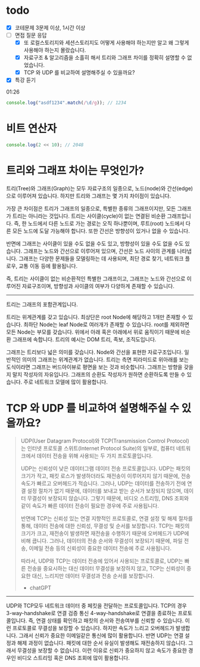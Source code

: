 # todo

- [x] 코테문제 3문제 이상, 1시간 이상
- [ ] 면접 질문 응답
  - [x] 또 로컬스토리지와 세션스토리지도 어떻게 사용해야 하는지만 알고 왜 그렇게 사용해야 하는지 몰랐습니다.
  - [x] 자료구조 & 알고리즘을 소흘히 해서 트리와 그래프 차이를 정확히 설명할 수 없었습니다.
  - [x] TCP 와 UDP 를 비교하여 설명해주실 수 있을까요?
- [x] 특강 듣기

01:26

```js
console.log("asdf1234".match(/\d/g)); // 1234
```

# 비트 연산자

```js
console.log(2 << 10); // 2048
```

# 트리와 그래프 차이는 무엇인가?

트리(Tree)와 그래프(Graph)는 모두 자료구조의 일종으로, 노드(node)와 간선(edge)으로 이루어져 있습니다. 하지만 트리와 그래프는 몇 가지 차이점이 있습니다.

가장 큰 차이점은 트리가 그래프의 일종으로, 특별한 종류의 그래프이지만, 모든 그래프가 트리는 아니라는 것입니다. 트리는 사이클(cycle)이 없는 연결된 비순환 그래프입니다. 즉, 한 노드에서 다른 노드로 가는 경로는 오직 하나뿐이며, 루트(root) 노드에서 다른 모든 노드에 도달 가능해야 합니다. 또한 간선은 방향성이 있거나 없을 수 있습니다.

반면에 그래프는 사이클이 있을 수도 없을 수도 있고, 방향성이 있을 수도 없을 수도 있습니다. 그래프는 노드와 간선으로 이루어져 있으며, 간선은 노드 사이의 관계를 나타냅니다. 그래프는 다양한 문제들을 모델링하는 데 사용되며, 최단 경로 찾기, 네트워크 플로우, 교통 이동 등에 활용됩니다.

즉, 트리는 사이클이 없는 비순환적인 특별한 그래프이고, 그래프는 노드와 간선으로 이루어진 자료구조이며, 방향성과 사이클의 여부가 다양하게 존재할 수 있습니다.

---

트리는 그래프의 포함관계입니다.

트리는 위계관계를 갖고 있습니다. 최상단은 root Node에 해당하고 1개만 존재할 수 있습니다. 최하단 Node는 leaf Node로 여러개가 존재할 수 있습니다. root를 제외하면 모든 Node는 부모를 갖습니다. 위에서 아래 혹은 아래에서 위로 움직이기 때문에 비순환 그래프에 속합니다. 트리의 예시는 DOM 트리, 족보, 조직도입니다.

그래프는 트리보다 넓은 의미를 갖습니다. Node와 간선을 표현한 자료구조입니다. 일반적인 의미의 그래프는 위계관계가 없습니다. 트리는 측면 피라미드로 위아래를 보는 도식이라면 그래프는 버드아이뷰로 평면을 보는 것과 비슷합니다. 그래프는 방향을 갖을지 말지 작성자의 자유입니다. 그래프의 순환도 작성자가 원하면 순환하도록 만들 수 있습니다. 주로 네트워크 모델에 많이 활용합니다.

# TCP 와 UDP 를 비교하여 설명해주실 수 있을까요?

> UDP(User Datagram Protocol)와 TCP(Transmission Control Protocol)는 인터넷 프로토콜 스위트(Internet Protocol Suite)의 일부로, 컴퓨터 네트워크에서 데이터 전송을 위해 사용되는 두 가지 프로토콜입니다.
>
> UDP는 신뢰성이 낮은 데이터그램 데이터 전송 프로토콜입니다. UDP는 패킷의 크기가 작고, 패킷 로스가 발생하더라도 재전송이 이루어지지 않기 때문에, 전송 속도가 빠르고 오버헤드가 적습니다. 그러나, UDP는 데이터를 전송하기 전에 연결 설정 절차가 없기 때문에, 데이터를 보내고 받는 순서가 보장되지 않으며, 데이터 무결성이 보장되지 않습니다. 그렇기 때문에, 비디오 스트리밍, DNS 조회와 같이 속도가 빠른 데이터 전송이 필요한 경우에 주로 사용됩니다.
>
> 반면에 TCP는 신뢰성 있는 연결 지향적인 프로토콜로, 연결 설정 및 해제 절차를 통해, 데이터 전송에 대한 신뢰성, 무결성 및 순서를 보장합니다. TCP는 패킷의 크기가 크고, 재전송이 발생하면 재전송을 수행하기 때문에 오버헤드가 UDP에 비해 큽니다. 그러나, 데이터의 전송 순서와 무결성이 보장되기 때문에, 파일 전송, 이메일 전송 등의 신뢰성이 중요한 데이터 전송에 주로 사용됩니다.
>
> 따라서, UDP와 TCP는 데이터 전송에 있어서 사용되는 프로토콜로, UDP는 빠른 전송을 중요시하는 대신 데이터 무결성을 보장하지 않고, TCP는 신뢰성이 중요한 대신, 느리지만 데이터 무결성과 전송 순서를 보장합니다.
>
> - chatGPT

---

UDP와 TCP모두 네트워크 데이터 중 페킷을 전달하는 프로토콜입니다. TCP의 경우 3-way-handshake로 연결 검증 통신 4-way-handshake로 연결을 종료하는 프로토콜입니다. 즉, 연결 상태를 확인하고 패킷의 순서와 전송여부를 신뢰할 수 있습니다. 이런 프로토콜로 무결성을 보장할 수 있습니다. 하지만 속도가 느리고 오버헤드가 발생합니다. 그래서 신뢰가 중요한 이메일같은 통신에 많이 활용합니다. 반면 UDP는 연결 설정과 해제 과정이 없습니다. 패킷에 대한 순서 유실이 발생해도 재전송하지 않습니다. 그래서 무결성을 보장할 수 없습니다. 이런 이유로 신뢰가 중요하지 않고 속도가 중요한 경우인 비디오 스트리밍 혹은 DNS 조회에 많이 활용합니다.
